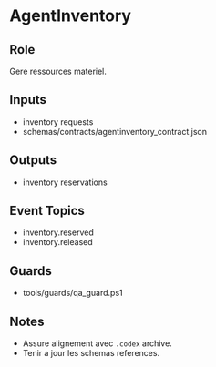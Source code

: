 # AgentInventory

## Role
Gere ressources materiel.

## Inputs
- inventory requests
- schemas/contracts/agentinventory_contract.json

## Outputs
- inventory reservations

## Event Topics
- inventory.reserved
- inventory.released

## Guards
- tools/guards/qa_guard.ps1

## Notes
- Assure alignement avec `.codex` archive.
- Tenir a jour les schemas references.
